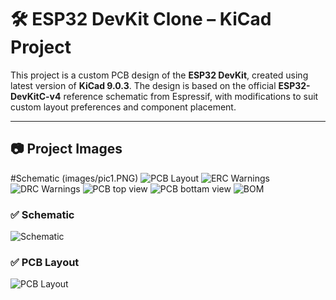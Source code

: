 # 🛠️ ESP32 DevKit Clone – KiCad Project

This project is a custom PCB design of the **ESP32 DevKit**, created using  latest version of **KiCad 9.0.3**. The design is based on the official **ESP32-DevKitC-v4** reference schematic from Espressif, with modifications to suit custom layout preferences and component placement.

---

## 📷 Project Images
#Schematic
(images/pic1.PNG)
![PCB Layout](images/pcb-layout.png)
![ERC Warnings](images/erc.png)
![DRC Warnings](images/drc.png)
![PCB top view](images/PCBtopview.png)
![PCB bottam view](images/PCBbottamview.png)
![BOM](images/BOM.png)

### ✅ Schematic
![Schematic](images/schematic.png)

### ✅ PCB Layout
![PCB Layout](images/pcb-layout.png)
